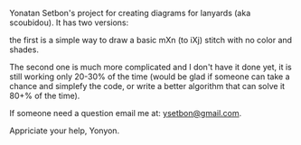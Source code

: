 Yonatan Setbon's project for creating diagrams for lanyards (aka scoubidou).
It has two versions:

the first is a simple way to draw a basic mXn (to iXj) stitch with no color and shades.

The second one is much more complicated and I don't have it done yet, it is still working only 20-30% of the time (would be glad if someone can take a chance and simplefy the code, or write a better algorithm that can solve it 80+% of the time).

If someone need a question email me at:
ysetbon@gmail.com. 

Appriciate your help,
Yonyon.
